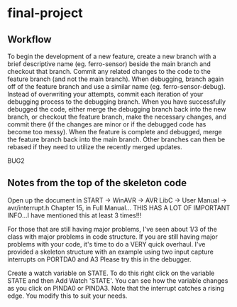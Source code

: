 # final-project

## Workflow

To begin the development of a new feature, create a new branch with a brief descriptive name (eg. ferro-sensor) beside the main branch and checkout that branch. Commit any related changes to the code to the feature branch (and not the main branch). When debugging, branch again off of the feature branch and use a similar name (eg. ferro-sensor-debug). Instead of overwriting your attempts, commit each iteration of your debugging process to the debugging branch. When you have successfully debugged the code, either merge the debugging branch back into the new branch, or checkout the feature branch, make the necessary changes, and commit there (if the changes are minor or if the debugged code has become too messy). When the feature is complete and debugged, merge the feature branch back into the main branch. Other branches can then be rebased if they need to utilize the recently merged updates.

BUG2

## Notes from the top of the skeleton code

Open up the document in START -> WinAVR -> AVR LibC -> User Manual -> avr/interrupt.h
Chapter 15, in Full Manual... THIS HAS A LOT OF IMPORTANT INFO...I have mentioned this at least 3 times!!!

For those that are still having major problems, I've seen about 1/3 of the class with major problems in
code structure. If you are still having major problems with your code, it's time to do a VERY quick overhaul.
I've provided a skeleton structure with an example using two input capture interrupts on PORTDA0 and A3
Please try this in the debugger.

Create a watch variable on STATE. To do this right click on the variable STATE and then
Add Watch 'STATE'. You can see how the variable changes as you click on PINDA0 or PINDA3. Note that the interrupt
catches a rising edge. You modify this to suit your needs.
